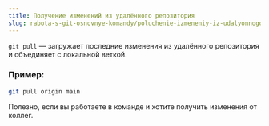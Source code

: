 ```yaml
---
title: Получение изменений из удалённого репозитория
slug: rabota-s-git-osnovnye-komandy/poluchenie-izmeneniy-iz-udalyonnogo-repozitoriya
---
```


`git pull` — загружает последние изменения из удалённого репозитория и объединяет с локальной веткой.

### Пример:

```bash
git pull origin main
```

Полезно, если вы работаете в команде и хотите получить изменения от коллег.
